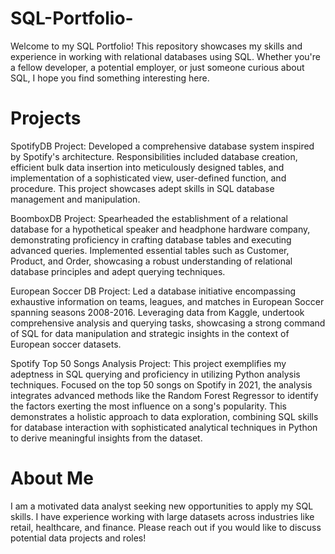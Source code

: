 # SQL-Portfolio-
Welcome to my SQL Portfolio! This repository showcases my skills and experience in working with relational databases using SQL. Whether you're a fellow developer, a potential employer, or just someone curious about SQL, I hope you find something interesting here.

# Projects
SpotifyDB Project:
Developed a comprehensive database system inspired by Spotify's architecture. Responsibilities included database creation, efficient bulk data insertion into meticulously designed tables, and implementation of a sophisticated view, user-defined function, and procedure. This project showcases adept skills in SQL database management and manipulation.

BoomboxDB Project:
Spearheaded the establishment of a relational database for a hypothetical speaker and headphone hardware company, demonstrating proficiency in crafting database tables and executing advanced queries. Implemented essential tables such as Customer, Product, and Order, showcasing a robust understanding of relational database principles and adept querying techniques.

European Soccer DB Project:
Led a database initiative encompassing exhaustive information on teams, leagues, and matches in European Soccer spanning seasons 2008-2016. Leveraging data from Kaggle, undertook comprehensive analysis and querying tasks, showcasing a strong command of SQL for data manipulation and strategic insights in the context of European soccer datasets.

Spotify Top 50 Songs Analysis Project:
This project exemplifies my adeptness in SQL querying and proficiency in utilizing Python analysis techniques. Focused on the top 50 songs on Spotify in 2021, the analysis integrates advanced methods like the Random Forest Regressor to identify the factors exerting the most influence on a song's popularity. This demonstrates a holistic approach to data exploration, combining SQL skills for database interaction with sophisticated analytical techniques in Python to derive meaningful insights from the dataset.

# About Me
I am a motivated data analyst seeking new opportunities to apply my SQL skills. I have experience working with large datasets across industries like retail, healthcare, and finance. Please reach out if you would like to discuss potential data projects and roles!
